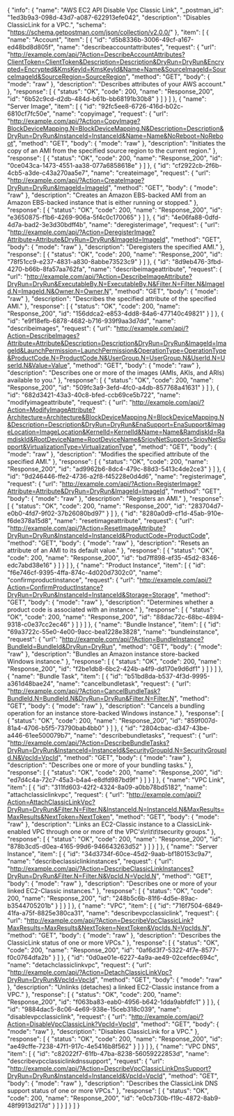 {
  "info": {
    "name": "AWS EC2 API Disable Vpc Classic Link",
    "_postman_id": "1ed3b9a3-098d-43d7-a087-622913efe042",
    "description": "Disables ClassicLink for a VPC.",
    "schema": "https://schema.getpostman.com/json/collection/v2.0.0/"
  },
  "item": [
    {
      "name": "Account",
      "item": [
        {
          "id": "d5b8336b-3006-49cf-a167-ed48bd8d805f",
          "name": "describeaccountattributes",
          "request": {
            "url": "http://example.com/api/?Action=DescribeAccountAttributes?ClientToken=ClientToken&Description=Description&DryRun=DryRun&Encrypted=Encrypted&KmsKeyId=KmsKeyId&Name=Name&SourceImageId=SourceImageId&SourceRegion=SourceRegion",
            "method": "GET",
            "body": {
              "mode": "raw"
            },
            "description": "Describes attributes of your AWS account."
          },
          "response": [
            {
              "status": "OK",
              "code": 200,
              "name": "Response_200",
              "id": "6b52c9cd-d2db-484d-b61b-bb68191b30b8"
            }
          ]
        }
      ]
    },
    {
      "name": "Server Image",
      "item": [
        {
          "id": "92fc5ee8-6726-416d-b02c-6810cf7fc50e",
          "name": "copyimage",
          "request": {
            "url": "http://example.com/api/?Action=CopyImage?BlockDeviceMapping.N=BlockDeviceMapping.N&Description=Description&DryRun=DryRun&InstanceId=InstanceId&Name=Name&NoReboot=NoReboot",
            "method": "GET",
            "body": {
              "mode": "raw"
            },
            "description": "Initiates the copy of an AMI from the specified source region to the current region."
          },
          "response": [
            {
              "status": "OK",
              "code": 200,
              "name": "Response_200",
              "id": "0ce043ca-1473-4551-aa38-077a6858618e"
            }
          ]
        },
        {
          "id": "cf2922cb-2f6b-4cb5-a3de-c43a270aa5e7",
          "name": "createimage",
          "request": {
            "url": "http://example.com/api/?Action=CreateImage?DryRun=DryRun&ImageId=ImageId",
            "method": "GET",
            "body": {
              "mode": "raw"
            },
            "description": "Creates an Amazon EBS-backed AMI from an Amazon EBS-backed instance that is either running or stopped."
          },
          "response": [
            {
              "status": "OK",
              "code": 200,
              "name": "Response_200",
              "id": "e3650875-f1b6-4269-906a-5f4c0c170065"
            }
          ]
        },
        {
          "id": "4e06fa88-0dfd-4d7a-bad2-3e3d30bdff4b",
          "name": "deregisterimage",
          "request": {
            "url": "http://example.com/api/?Action=DeregisterImage?Attribute=Attribute&DryRun=DryRun&ImageId=ImageId",
            "method": "GET",
            "body": {
              "mode": "raw"
            },
            "description": "Deregisters the specified AMI."
          },
          "response": [
            {
              "status": "OK",
              "code": 200,
              "name": "Response_200",
              "id": "78f51cc9-e237-4831-a830-8abbe73523c9"
            }
          ]
        },
        {
          "id": "8d9eb476-3fbd-4270-b66b-8fa57aa762fa",
          "name": "describeimageattribute",
          "request": {
            "url": "http://example.com/api/?Action=DescribeImageAttribute?DryRun=DryRun&ExecutableBy.N=ExecutableBy.N&Filter.N=Filter.N&ImageId.N=ImageId.N&Owner.N=Owner.N",
            "method": "GET",
            "body": {
              "mode": "raw"
            },
            "description": "Describes the specified attribute of the specified AMI."
          },
          "response": [
            {
              "status": "OK",
              "code": 200,
              "name": "Response_200",
              "id": "156ddca2-e853-4dd8-84a6-477140c49821"
            }
          ]
        },
        {
          "id": "e9f18efb-6878-4682-b716-939f9aa3d7dd",
          "name": "describeimages",
          "request": {
            "url": "http://example.com/api/?Action=DescribeImages?Attribute=Attribute&Description=Description&DryRun=DryRun&ImageId=ImageId&LaunchPermission=LaunchPermission&OperationType=OperationType&ProductCode.N=ProductCode.N&UserGroup.N=UserGroup.N&UserId.N=UserId.N&Value=Value",
            "method": "GET",
            "body": {
              "mode": "raw"
            },
            "description": "Describes one or more of the images (AMIs, AKIs, and ARIs) available to you."
          },
          "response": [
            {
              "status": "OK",
              "code": 200,
              "name": "Response_200",
              "id": "509fc3a9-3efd-4fc0-a4db-857768a41631"
            }
          ]
        },
        {
          "id": "682d3421-43a3-40c8-bfed-ccb69ce5b722",
          "name": "modifyimageattribute",
          "request": {
            "url": "http://example.com/api/?Action=ModifyImageAttribute?Architecture=Architecture&BlockDeviceMapping.N=BlockDeviceMapping.N&Description=Description&DryRun=DryRun&EnaSupport=EnaSupport&ImageLocation=ImageLocation&KernelId=KernelId&Name=Name&RamdiskId=RamdiskId&RootDeviceName=RootDeviceName&SriovNetSupport=SriovNetSupport&VirtualizationType=VirtualizationType",
            "method": "GET",
            "body": {
              "mode": "raw"
            },
            "description": "Modifies the specified attribute of the specified AMI."
          },
          "response": [
            {
              "status": "OK",
              "code": 200,
              "name": "Response_200",
              "id": "ad9962b6-8dc4-479c-88d3-5413c4de2ce3"
            }
          ]
        },
        {
          "id": "9d246446-ffe2-4736-a2f8-f45228e0d4d6",
          "name": "registerimage",
          "request": {
            "url": "http://example.com/api/?Action=RegisterImage?Attribute=Attribute&DryRun=DryRun&ImageId=ImageId",
            "method": "GET",
            "body": {
              "mode": "raw"
            },
            "description": "Registers an AMI."
          },
          "response": [
            {
              "status": "OK",
              "code": 200,
              "name": "Response_200",
              "id": "283704d7-e0b0-4fd7-9f02-37b26080bd97"
            }
          ]
        },
        {
          "id": "8280a0d9-cf1d-45ab-910e-f6de378a15d8",
          "name": "resetimageattribute",
          "request": {
            "url": "http://example.com/api/?Action=ResetImageAttribute?DryRun=DryRun&InstanceId=InstanceId&ProductCode=ProductCode",
            "method": "GET",
            "body": {
              "mode": "raw"
            },
            "description": "Resets an attribute of an AMI to its default value."
          },
          "response": [
            {
              "status": "OK",
              "code": 200,
              "name": "Response_200",
              "id": "bd7ff898-ef35-45d2-8346-edc7abd38e16"
            }
          ]
        }
      ]
    },
    {
      "name": "Product Instance",
      "item": [
        {
          "id": "f6e746cf-9395-4ffa-874c-4d020d7302c0",
          "name": "confirmproductinstance",
          "request": {
            "url": "http://example.com/api/?Action=ConfirmProductInstance?DryRun=DryRun&InstanceId=InstanceId&Storage=Storage",
            "method": "GET",
            "body": {
              "mode": "raw"
            },
            "description": "Determines whether a product code is associated with an instance."
          },
          "response": [
            {
              "status": "OK",
              "code": 200,
              "name": "Response_200",
              "id": "88dac72c-68bc-4894-9318-c0e37cc2ec46"
            }
          ]
        }
      ]
    },
    {
      "name": "Bundle Instance",
      "item": [
        {
          "id": "69a3722c-55e0-4e00-9acc-bea1228e3828",
          "name": "bundleinstance",
          "request": {
            "url": "http://example.com/api/?Action=BundleInstance?BundleId=BundleId&DryRun=DryRun",
            "method": "GET",
            "body": {
              "mode": "raw"
            },
            "description": "Bundles an Amazon instance store-backed Windows instance."
          },
          "response": [
            {
              "status": "OK",
              "code": 200,
              "name": "Response_200",
              "id": "f2be1db8-6bc2-424b-a4f9-dd170e9d6df1"
            }
          ]
        }
      ]
    },
    {
      "name": "Bundle Task",
      "item": [
        {
          "id": "b51bd8da-b537-4f3d-9995-a361d48bae24",
          "name": "cancelbundletask",
          "request": {
            "url": "http://example.com/api/?Action=CancelBundleTask?BundleId.N=BundleId.N&DryRun=DryRun&Filter.N=Filter.N",
            "method": "GET",
            "body": {
              "mode": "raw"
            },
            "description": "Cancels a bundling operation for an instance store-backed Windows instance."
          },
          "response": [
            {
              "status": "OK",
              "code": 200,
              "name": "Response_200",
              "id": "859f007d-81a4-4706-b5f5-73790bab4bb0"
            }
          ]
        },
        {
          "id": "2804cbac-d347-43be-a446-61ee500079b7",
          "name": "describebundletasks",
          "request": {
            "url": "http://example.com/api/?Action=DescribeBundleTasks?DryRun=DryRun&InstanceId=InstanceId&SecurityGroupId.N=SecurityGroupId.N&VpcId=VpcId",
            "method": "GET",
            "body": {
              "mode": "raw"
            },
            "description": "Describes one or more of your bundling tasks."
          },
          "response": [
            {
              "status": "OK",
              "code": 200,
              "name": "Response_200",
              "id": "ed7d4c4a-72c7-45a3-b4a4-e8dfd987bd9f"
            }
          ]
        }
      ]
    },
    {
      "name": "VPC Link",
      "item": [
        {
          "id": "311fd603-42f2-4324-8a09-a0bb78bd5182",
          "name": "attachclassiclinkvpc",
          "request": {
            "url": "http://example.com/api/?Action=AttachClassicLinkVpc?DryRun=DryRun&Filter.N=Filter.N&InstanceId.N=InstanceId.N&MaxResults=MaxResults&NextToken=NextToken",
            "method": "GET",
            "body": {
              "mode": "raw"
            },
            "description": "Links an EC2-Classic instance to a ClassicLink-enabled VPC through one or more of the VPC's\n\t\t\tsecurity groups."
          },
          "response": [
            {
              "status": "OK",
              "code": 200,
              "name": "Response_200",
              "id": "878b3cd5-d0ea-4165-99d6-946643263d52"
            }
          ]
        }
      ]
    },
    {
      "name": "Server Instance",
      "item": [
        {
          "id": "34d3734f-60ce-45d2-9aab-bf180153c9a7",
          "name": "describeclassiclinkinstances",
          "request": {
            "url": "http://example.com/api/?Action=DescribeClassicLinkInstances?DryRun=DryRun&Filter.N=Filter.N&VpcId.N=VpcId.N",
            "method": "GET",
            "body": {
              "mode": "raw"
            },
            "description": "Describes one or more of your linked EC2-Classic instances."
          },
          "response": [
            {
              "status": "OK",
              "code": 200,
              "name": "Response_200",
              "id": "248b5c6b-81f6-4d5e-89ac-b3544705201b"
            }
          ]
        }
      ]
    },
    {
      "name": "VPC",
      "item": [
        {
          "id": "716f7504-6849-41fa-a75f-8825e380ca31",
          "name": "describevpcclassiclink",
          "request": {
            "url": "http://example.com/api/?Action=DescribeVpcClassicLink?MaxResults=MaxResults&NextToken=NextToken&VpcIds.N=VpcIds.N",
            "method": "GET",
            "body": {
              "mode": "raw"
            },
            "description": "Describes the ClassicLink status of one or more VPCs."
          },
          "response": [
            {
              "status": "OK",
              "code": 200,
              "name": "Response_200",
              "id": "0af6d3f7-5322-4f7e-8577-f0c0764dfa2b"
            }
          ]
        },
        {
          "id": "0d0ae01e-6227-4a9a-ae49-02cefdec694c",
          "name": "detachclassiclinkvpc",
          "request": {
            "url": "http://example.com/api/?Action=DetachClassicLinkVpc?DryRun=DryRun&VpcId=VpcId",
            "method": "GET",
            "body": {
              "mode": "raw"
            },
            "description": "Unlinks (detaches) a linked EC2-Classic instance from a VPC."
          },
          "response": [
            {
              "status": "OK",
              "code": 200,
              "name": "Response_200",
              "id": "f063ba83-eab0-4956-b642-1dda9abfdfc1"
            }
          ]
        },
        {
          "id": "9884dac5-8c06-4e69-938e-15ceb318c039",
          "name": "disablevpcclassiclink",
          "request": {
            "url": "http://example.com/api/?Action=DisableVpcClassicLink?VpcId=VpcId",
            "method": "GET",
            "body": {
              "mode": "raw"
            },
            "description": "Disables ClassicLink for a VPC."
          },
          "response": [
            {
              "status": "OK",
              "code": 200,
              "name": "Response_200",
              "id": "ae49cffe-7238-47f1-917c-4e5416b8f562"
            }
          ]
        }
      ]
    },
    {
      "name": "VPC DNS",
      "item": [
        {
          "id": "c82022f7-61fb-47ba-8238-56059222853d",
          "name": "describevpcclassiclinkdnssupport",
          "request": {
            "url": "http://example.com/api/?Action=DescribeVpcClassicLinkDnsSupport?DryRun=DryRun&InstanceId=InstanceId&VpcId=VpcId",
            "method": "GET",
            "body": {
              "mode": "raw"
            },
            "description": "Describes the ClassicLink DNS support status of one or more VPCs."
          },
          "response": [
            {
              "status": "OK",
              "code": 200,
              "name": "Response_200",
              "id": "e0cb730b-f19c-4872-8ab9-48f9913d217d"
            }
          ]
        }
      ]
    }
  ]
}